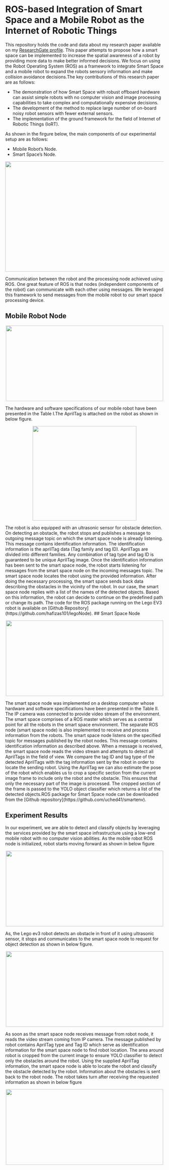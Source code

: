 # ROS-based Integration of Smart Space and a Mobile Robot as the Internet of Robotic Things
This repository holds the code and data about my research paper available on my [ResearchGate profile](https://www.researchgate.net/publication/336402567_ROS-based_Integration_of_Smart_Space_and_a_Mobile_Robot_as_the_Internet_of_Robotic_Things). This paper attempts to propose how a smart space can be implemented to increase the spatial awareness of a robot by providing more data to make better informed decisions. We focus on using the Robot Operating System (ROS) as a framework to integrate Smart Space and a mobile robot to expand the robots sensory information and make collision avoidance decisions.The key contributions of this research paper are as follows:
- The demonstration of how Smart Space with robust offboard hardware can assist simple robots with no computer vision and image processing capabilities to take complex and computationally expensive decisions.
- The development of the method to replace large number of on-board noisy robot sensors with fewer external sensors.
- The implementation of the ground framework for the field of Internet of Robotic Things (IoRT). 

As shown in the firgure below, the main components of our experimental setup are as follows:
- Mobile Robot’s Node.
- Smart Space’s Node.
<p align="center">
  <img width="600" height="350" src="https://github.com/hafizas101/smart_environment/blob/master/images/topicArchi.png">
</p>


Communication between the robot and the processing node achieved using ROS. One great feature of ROS is that nodes (independent components of the robot) can communicate with each other using messages. We leveraged this framework to send messages from the mobile robot to our smart space processing device.
## Mobile Robot Node
<p align="center">
  <img width="500" height="240" src="https://github.com/hafizas101/smart_environment/blob/master/images/robot_spec.png">
</p>
The hardware and software specifications of our mobile robot have been presented in the Table I.The AprilTag is attached on the robot as shown in below figure.
<p align="center">
  <img width="330" height="300" src="https://github.com/hafizas101/smart_environment/blob/master/images/robot1.jpg">
</p>
The robot is also equipped with an ultrasonic sensor for obstacle detection. On detecting an obstacle, the robot stops and publishes a message to outgoing message topic on which the smart space node is already listening. This message contains identification information. The identification information is the aprilTag data (Tag family and tag ID). AprilTags are divided into different families. Any combination of tag type and tag ID is guaranteed to be unique AprilTag image. Once the identification information has been sent to the smart space node, the robot starts listening for messages from the smart space node on the incoming messages topic. The smart space node locates the robot using the provided information. After doing the necessary processing, the smart space sends back data describing the obstacles in the vicinity of the robot. In our case, the smart space node replies with a list of the names of the detected objects. Based on this information, the robot can decide to continue on the predefined path or change its path. The code for the ROS package running on the Lego EV3 robot is available on [Github Repository](https://github.com/hafizas101/legoNode).
## Smart Space Node
<p align="center">
  <img width="500" height="240" src="https://github.com/hafizas101/smart_environment/blob/master/images/smart_spec.png">
</p>
The smart space node was implemented on a desktop computer whose hardware and software specifications have been presented in the Table II. The IP camera was connected to provide video stream of the environment. The smart space comprises of a ROS master which serves as a central point for all the robots in the smart space environment. The separate ROS node (smart space node) is also implemented to receive and process information from the robots. The smart space node listens on the specified topic for messages published by the robot nodes. This message contains identification information as described above. When a message is received, the smart space node reads the video stream and attempts to detect all AprilTags in the field of view. We compare the tag ID and tag type of the detected AprilTags with the tag information sent by the robot in order to locate the sending robot. Using the AprilTag we can also estimate the pose of the robot which enables us to crop a specific section from the current image frame to include only the robot and the obstacle. This ensures that only the necessary part of the image is processed. The cropped section of the frame is passed to the YOLO object classifier which returns a list of the detected objects.ROS package for Smart Space node can be downloaded from the [Github repository](https://github.com/uched41/smartenv).

## Experiment Results
In our experiment, we are able to detect and classify objects by leveraging the services provided by the smart space infrastructure using a low-end mobile robot with no computer vision abilities. As the mobile robot ROS node is initialized, robot starts moving forward as shown in below figure
<p align="center">
  <img width="500" height="240" src="https://github.com/hafizas101/smart_environment/blob/master/images/design1.jpg">
</p>
As, the Lego ev3 robot detects an obstacle in front of it using ultrasonic sensor, it stops and communicates to the smart space node to request for object detection as shown in below figure.
<p align="center">
  <img width="500" height="240" src="https://github.com/hafizas101/smart_environment/blob/master/images/design2.jpg">
</p>
As soon as the smart space node receives message from robot node, it reads the video stream coming from IP camera. The message published by robot contains AprilTag type and Tag ID which serve as identification information for the smart space node to find robot location. The area around robot is cropped from the current image to ensure YOLO classifier to detect only the obstacles around the robot. Using the supplied AprilTag information, the smart space node is able to locate the robot and classify the obstacle detected by the robot. Information about the obstacles is sent back to the robot node. The robot takes turn after receiving the requested information as shown in below figure
<p align="center">
  <img width="500" height="240" src="https://github.com/hafizas101/smart_environment/blob/master/images/design3.jpg">
</p>

